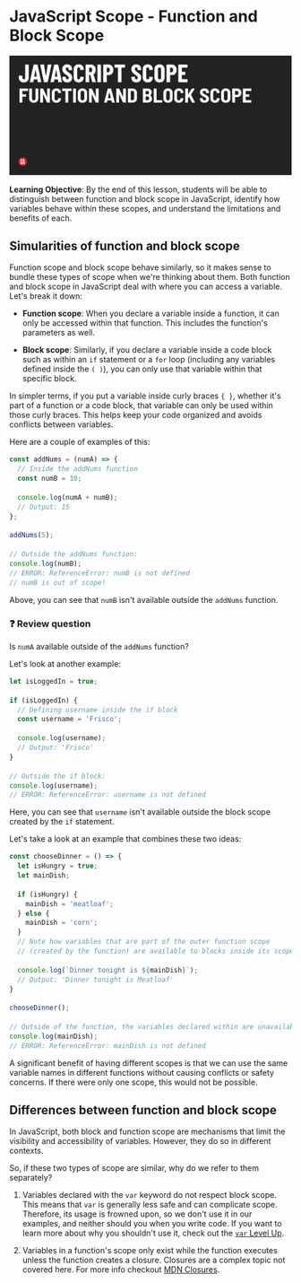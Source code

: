 # JavaScript Scope - Function and Block Scope

![Hero image](./assets/hero.png)

**Learning Objective**: By the end of this lesson, students will be able to distinguish between function and block scope in JavaScript, identify how variables behave within these scopes, and understand the limitations and benefits of each.

## Simularities of function and block scope

Function scope and block scope behave similarly, so it makes sense to bundle these types of scope when we're thinking about them. Both function and block scope in JavaScript deal with where you can access a variable. Let's break it down:

- **Function scope**: When you declare a variable inside a function, it can only be accessed within that function. This includes the function's parameters as well.

- **Block scope**: Similarly, if you declare a variable inside a code block such as within an `if` statement or a `for` loop (including any variables defined inside the `( )`), you can only use that variable within that specific block.

In simpler terms, if you put a variable inside curly braces `{ }`, whether it's part of a function or a code block, that variable can only be used within those curly braces. This helps keep your code organized and avoids conflicts between variables.

Here are a couple of examples of this:

```js
const addNums = (numA) => {
  // Inside the addNums function
  const numB = 10;

  console.log(numA + numB);
  // Output: 15
};

addNums(5);

// Outside the addNums function:
console.log(numB);
// ERROR: ReferenceError: numB is not defined
// numB is out of scope!
```

Above, you can see that `numB` isn't available outside the `addNums` function.

### ❓ Review question

Is `numA` available outside of the `addNums` function?


Let's look at another example:

```js
let isLoggedIn = true;

if (isLoggedIn) {
  // Defining username inside the if block
  const username = 'Frisco';

  console.log(username); 
  // Output: 'Frisco'
}

// Outside the if block:
console.log(username); 
// ERROR: ReferenceError: username is not defined
```

Here, you can see that `username` isn't available outside the block scope created by the `if` statement.

Let's take a look at an example that combines these two ideas:

```js
const chooseDinner = () => {
  let isHungry = true;
  let mainDish;

  if (isHungry) {
    mainDish = 'meatloaf';
  } else {
    mainDish = 'corn';
  }
  // Note how variables that are part of the outer function scope
  // (created by the function) are available to blocks inside its scope!

  console.log(`Dinner tonight is ${mainDish}`);
  // Output: 'Dinner tonight is Meatloaf'
}

chooseDinner();

// Outside of the function, the variables declared within are unavailable.
console.log(mainDish);
// ERROR: ReferenceError: mainDish is not defined
```

A significant benefit of having different scopes is that we can use the same variable names in different functions without causing conflicts or safety concerns. If there were only one scope, this would not be possible.

## Differences between function and block scope

In JavaScript, both block and function scope are mechanisms that limit the visibility and accessibility of variables. However, they do so in different contexts.

So, if these two types of scope are similar, why do we refer to them separately?

1) Variables declared with the `var` keyword do not respect block scope. This means that `var` is generally less safe and can complicate scope. Therefore, its usage is frowned upon, so we don't use it in our examples, and neither should you when you write code. If you want to learn more about why you shouldn't use it, check out the [`var` Level Up](../level-up/var.md).

2) Variables in a function's scope only exist while the function executes unless the function creates a closure. Closures are a complex topic not covered here. For more info checkout [MDN Closures](https://developer.mozilla.org/en-US/docs/Web/JavaScript/Closures).
